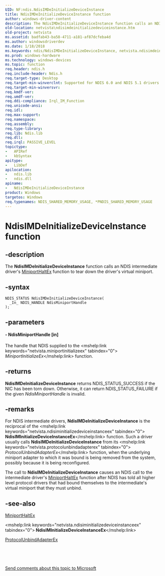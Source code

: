 ```yaml
---
UID: NF:ndis.NdisIMDeInitializeDeviceInstance
title: NdisIMDeInitializeDeviceInstance function
author: windows-driver-content
description: The NdisIMDeInitializeDeviceInstance function calls an NDIS intermediate driver's MiniportHaltEx function to tear down the driver's virtual miniport.
old-location: netvista\ndisimdeinitializedeviceinstance.htm
old-project: netvista
ms.assetid: badfab43-ba58-4711-a181-af87dcfeba4d
ms.author: windowsdriverdev
ms.date: 1/18/2018
ms.keywords: ndis/NdisIMDeInitializeDeviceInstance, netvista.ndisimdeinitializedeviceinstance, NdisIMDeInitializeDeviceInstance function [Network Drivers Starting with Windows Vista], NdisIMDeInitializeDeviceInstance, intermediate_ref_6e10d8e6-4dd7-4d92-9c22-949dabac84f9.xml
ms.prod: windows-hardware
ms.technology: windows-devices
ms.topic: function
req.header: ndis.h
req.include-header: Ndis.h
req.target-type: Desktop
req.target-min-winverclnt: Supported for NDIS 6.0 and NDIS 5.1 drivers (see       NdisIMDeInitializeDeviceInstance (NDIS 5.1)) in Windows Vista. Supported for NDIS 5.1 drivers (see       NdisIMDeInitializeDeviceInstance (NDIS 5.1)) in Windows XP.
req.target-min-winversvr: 
req.kmdf-ver: 
req.umdf-ver: 
req.ddi-compliance: Irql_IM_Function
req.unicode-ansi: 
req.idl: 
req.max-support: 
req.namespace: 
req.assembly: 
req.type-library: 
req.lib: Ndis.lib
req.dll: 
req.irql: PASSIVE_LEVEL
topictype:
-	APIRef
-	kbSyntax
apitype:
-	LibDef
apilocation:
-	ndis.lib
-	ndis.dll
apiname:
-	NdisIMDeInitializeDeviceInstance
product: Windows
targetos: Windows
req.typenames: NDIS_SHARED_MEMORY_USAGE, *PNDIS_SHARED_MEMORY_USAGE
---
```


# NdisIMDeInitializeDeviceInstance function


## -description


The 
  <b>NdisIMDeInitializeDeviceInstance</b> function calls an NDIS intermediate driver's 
  <a href="..\ndis\nc-ndis-miniport_halt.md">MiniportHaltEx</a> function to tear down the
  driver's virtual miniport.


## -syntax


````
NDIS_STATUS NdisIMDeInitializeDeviceInstance(
  _In_ NDIS_HANDLE NdisMiniportHandle
);
````


## -parameters




#### - NdisMiniportHandle [in]

The handle that NDIS supplied to the 
     <mshelp:link keywords="netvista.miniportinitializeex" tabindex="0"><i>
     MiniportInitializeEx</i></mshelp:link> function.


## -returns


<b>NdisIMDeInitializeDeviceInstance</b> returns NDIS_STATUS_SUCCESS if the NIC has been torn down.
     Otherwise, it can return NDIS_STATUS_FAILURE if the given 
     <i>NdisMiniportHandle</i> is invalid.



## -remarks


For NDIS intermediate drivers, 
    <b>NdisIMDeInitializeDeviceInstance</b> is the reciprocal of the 
    <mshelp:link keywords="netvista.ndisiminitializedeviceinstanceex" tabindex="0"><b>
    NdisIMInitializeDeviceInstanceEx</b></mshelp:link> function. Such a driver usually calls 
    <b>NdisIMDeInitializeDeviceInstance</b> from its 
    <mshelp:link keywords="netvista.protocolunbindadapterex" tabindex="0"><i>
    ProtocolUnbindAdapterEx</i></mshelp:link> function, when the underlying miniport adapter to which it was bound is
    being removed from the system, possibly because it is being reconfigured.

The call to 
    <b>NdisIMDeInitializeDeviceInstance</b> causes an NDIS call to the intermediate driver's 
    <a href="..\ndis\nc-ndis-miniport_halt.md">MiniportHaltEx</a> function after NDIS has
    told all higher level protocol drivers that had bound themselves to the intermediate's virtual miniport
    that they must unbind.



## -see-also

<a href="..\ndis\nc-ndis-miniport_halt.md">MiniportHaltEx</a>

<mshelp:link keywords="netvista.ndisiminitializedeviceinstanceex" tabindex="0"><b>
   NdisIMInitializeDeviceInstanceEx</b></mshelp:link>

<a href="..\ndis\nc-ndis-protocol_unbind_adapter_ex.md">ProtocolUnbindAdapterEx</a>

 

 

<a href="mailto:wsddocfb@microsoft.com?subject=Documentation%20feedback [netvista\netvista]:%20NdisIMDeInitializeDeviceInstance function%20 RELEASE:%20(1/18/2018)&amp;body=%0A%0APRIVACY STATEMENT%0A%0AWe use your feedback to improve the documentation. We don't use your email address for any other purpose, and we'll remove your email address from our system after the issue that you're reporting is fixed. While we're working to fix this issue, we might send you an email message to ask for more info. Later, we might also send you an email message to let you know that we've addressed your feedback.%0A%0AFor more info about Microsoft's privacy policy, see http://privacy.microsoft.com/en-us/default.aspx." title="Send comments about this topic to Microsoft">Send comments about this topic to Microsoft</a>

